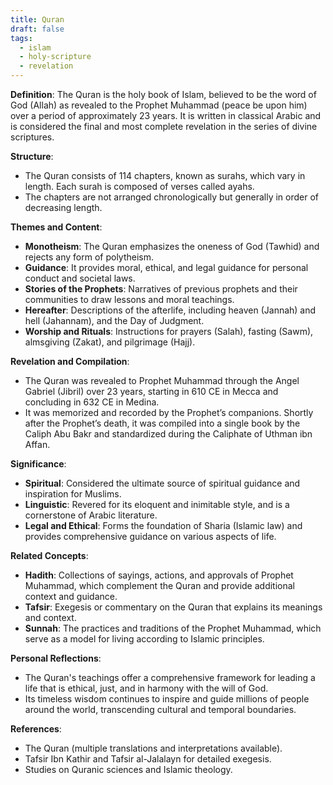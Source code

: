 ```yaml
---
title: Quran
draft: false
tags:
  - islam
  - holy-scripture
  - revelation
---
```


**Definition**: The Quran is the holy book of Islam, believed to be the word of God (Allah) as revealed to the Prophet Muhammad (peace be upon him) over a period of approximately 23 years. It is written in classical Arabic and is considered the final and most complete revelation in the series of divine scriptures.

**Structure**:

- The Quran consists of 114 chapters, known as surahs, which vary in length. Each surah is composed of verses called ayahs.
- The chapters are not arranged chronologically but generally in order of decreasing length.

**Themes and Content**:

- **Monotheism**: The Quran emphasizes the oneness of God (Tawhid) and rejects any form of polytheism.
- **Guidance**: It provides moral, ethical, and legal guidance for personal conduct and societal laws.
- **Stories of the Prophets**: Narratives of previous prophets and their communities to draw lessons and moral teachings.
- **Hereafter**: Descriptions of the afterlife, including heaven (Jannah) and hell (Jahannam), and the Day of Judgment.
- **Worship and Rituals**: Instructions for prayers (Salah), fasting (Sawm), almsgiving (Zakat), and pilgrimage (Hajj).

**Revelation and Compilation**:

- The Quran was revealed to Prophet Muhammad through the Angel Gabriel (Jibril) over 23 years, starting in 610 CE in Mecca and concluding in 632 CE in Medina.
- It was memorized and recorded by the Prophet’s companions. Shortly after the Prophet’s death, it was compiled into a single book by the Caliph Abu Bakr and standardized during the Caliphate of Uthman ibn Affan.

**Significance**:

- **Spiritual**: Considered the ultimate source of spiritual guidance and inspiration for Muslims.
- **Linguistic**: Revered for its eloquent and inimitable style, and is a cornerstone of Arabic literature.
- **Legal and Ethical**: Forms the foundation of Sharia (Islamic law) and provides comprehensive guidance on various aspects of life.

**Related Concepts**:

- **Hadith**: Collections of sayings, actions, and approvals of Prophet Muhammad, which complement the Quran and provide additional context and guidance.
- **Tafsir**: Exegesis or commentary on the Quran that explains its meanings and context.
- **Sunnah**: The practices and traditions of the Prophet Muhammad, which serve as a model for living according to Islamic principles.

**Personal Reflections**:

- The Quran's teachings offer a comprehensive framework for leading a life that is ethical, just, and in harmony with the will of God.
- Its timeless wisdom continues to inspire and guide millions of people around the world, transcending cultural and temporal boundaries.

**References**:

- The Quran (multiple translations and interpretations available).
- Tafsir Ibn Kathir and Tafsir al-Jalalayn for detailed exegesis.
- Studies on Quranic sciences and Islamic theology.
